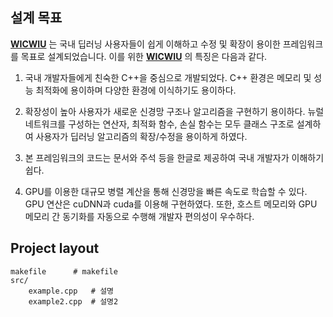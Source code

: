 
## 설계 목표

[**WICWIU**](https://github.com/WICWIU/WICWIU) 는 국내 딥러닝 사용자들이 쉽게 이해하고 수정 및 확장이 용이한 프레임워크를 목표로 설계되었습니다. 이를 위한 [**WICWIU**](https://github.com/WICWIU/WICWIU) 의 특징은 다음과 같다.  

1. 국내 개발자들에게 친숙한 C++을 중심으로 개발되었다. C++ 환경은 메모리 및 성능 최적화에 용이하며 다양한 환경에 이식하기도 용이하다. 

2. 확장성이 높아 사용자가 새로운 신경망 구조나 알고리즘을 구현하기 용이하다. 뉴럴 네트워크를 구성하는 연산자, 최적화 함수, 손실 함수는 모두 클래스 구조로 설계하여 사용자가 딥러닝 알고리즘의  확장/수정을 용이하게 하였다. 

3. 본 프레임워크의 코드는 문서와 주석 등을 한글로 제공하여 국내 개발자가 이해하기 쉽다. 

4. GPU를 이용한 대규모 병렬 계산을 통해 신경망을 빠른 속도로 학습할 수 있다. GPU 연산은 cuDNN과 cuda를 이용해 구현하였다. 또한, 호스트 메모리와 GPU 메모리 간 동기화를 자동으로 수행해 개발자 편의성이 우수하다.

## Project layout

    makefile      # makefile
    src/
        example.cpp   # 설명
        example2.cpp  # 설명2
